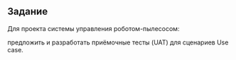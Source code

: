 ## Задание

Для проекта системы управления роботом-пылесосом:

предложить и разработать приёмочные тесты (UAT) для сценариев Use case.
